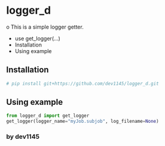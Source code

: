 # logger_d
o This is a simple logger getter.
 - use get_logger(...) 
 - Installation
 - Using example


## Installation
```sh
# pip install git+https://github.com/dev1145/logger_d.git
```

## Using example
```python
from logger_d import get_logger
get_logger(logger_name="myJob.subjob", log_filename=None)
```

### by dev1145
